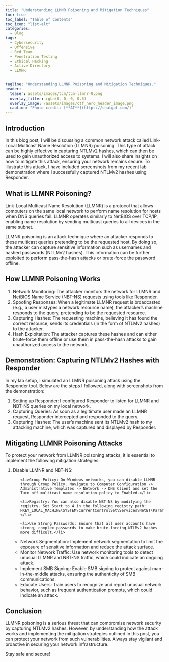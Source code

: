 ```yaml
---
title: "Understanding LLMNR Poisoning and Mitigation Techniques"
toc: true
toc_label: "Table of Contents"
toc_icon: "list-alt"
categories:
  - Blog
tags:
  - Cybersecurity
  - Offensive
  - Red Team
  - Penetration Testing
  - Ethical Hacking
  - Active Directory
  - LLMNR

 
tagline: "Understanding LLMNR Poisoning and Mitigation Techniques."
header:
  teaser: assets/images/tcm/tcm-llmnr-0.png
  overlay_filter: rgba(0, 0, 0, 0.5)
  overlay_image: /assets/images/ctf_hero_header_image.png
  caption: "Photo credit: [**AI**](https://chatgpt.com/)"
---
```



## Introduction
In this blog post, I will be discussing a common network attack called Link-Local Multicast Name Resolution (LLMNR) poisoning. This type of attack can be highly effective in capturing NTLMv2 hashes, which can then be used to gain unauthorized access to systems. I will also share insights on how to mitigate this attack, ensuring your network remains secure. To illustrate this attack, I have included screenshots from my recent lab demonstration where I successfully captured NTLMv2 hashes using Responder.

## What is LLMNR Poisoning?
Link-Local Multicast Name Resolution (LLMNR) is a protocol that allows computers on the same local network to perform name resolution for hosts when DNS queries fail. LLMNR operates similarly to NetBIOS over TCP/IP, enabling name resolution by sending multicast queries to all devices in the same subnet.

LLMNR poisoning is an attack technique where an attacker responds to these multicast queries pretending to be the requested host. By doing so, the attacker can capture sensitive information such as usernames and hashed passwords (NTLMv2 hashes). This information can be further exploited to perform pass-the-hash attacks or brute-force the password offline.

## How LLMNR Poisoning Works
<ol>
<li> Network Monitoring: The attacker monitors the network for LLMNR and NetBIOS Name Service (NBT-NS) requests using tools like Responder.</li>
<li>Spoofing Responses: When a legitimate LLMNR request is broadcasted (e.g., a user mistypes a network resource name), the attacker’s machine responds to the query, pretending to be the requested resource.</li>
<li>Capturing Hashes: The requesting machine, believing it has found the correct resource, sends its credentials (in the form of NTLMv2 hashes) to the attacker.</li>
<li>Hash Exploitation: The attacker captures these hashes and can either brute-force them offline or use them in pass-the-hash attacks to gain unauthorized access to the network.</li>
</ol>

## Demonstration: Capturing NTLMv2 Hashes with Responder
In my lab setup, I simulated an LLMNR poisoning attack using the Responder tool. Below are the steps I followed, along with screenshots from the demonstration:
<ol>
<li>Setting up Responder: I configured Responder to listen for LLMNR and NBT-NS queries on my local network.</li>

<li>Capturing Queries: As soon as a legitimate user made an LLMNR request, Responder intercepted and responded to the query.</li>

<li>Capturing Hashes: The user’s machine sent its NTLMv2 hash to my attacking machine, which was captured and displayed by Responder.</li>
</ol>


## Mitigating LLMNR Poisoning Attacks

To protect your network from LLMNR poisoning attacks, it is essential to implement the following mitigation strategies:
<ol>
<li>Disable LLMNR and NBT-NS:</li>
<ul>

    <li>Group Policy: On Windows networks, you can disable LLMNR through Group Policy. Navigate to Computer Configuration -> Administrative Templates -> Network -> DNS Client and set the Turn off multicast name resolution policy to Enabled.</li>

    <li>Registry: You can also disable NBT-NS by modifying the registry. Set Start to 4 in the following registry path: HKEY_LOCAL_MACHINE\SYSTEM\CurrentControlSet\Services\NetBT\Parameters\Interfaces.</li>

    <li>Use Strong Passwords: Ensure that all user accounts have strong, complex passwords to make brute-forcing NTLMv2 hashes more difficult.</li>

<li>Network Segmentation: Implement network segmentation to limit the exposure of sensitive information and reduce the attack surface.</li>

<li>Monitor Network Traffic: Use network monitoring tools to detect unusual LLMNR and NBT-NS traffic, which could indicate an ongoing attack.</li>

<li>Implement SMB Signing: Enable SMB signing to protect against man-in-the-middle attacks, ensuring the authenticity of SMB communications.</li>

<li>Educate Users: Train users to recognize and report unusual network behavior, such as frequent authentication prompts, which could indicate an attack.</li>
</ul>
</ol>

## Conclusion
LLMNR poisoning is a serious threat that can compromise network security by capturing NTLMv2 hashes. However, by understanding how the attack works and implementing the mitigation strategies outlined in this post, you can protect your network from such vulnerabilities. Always stay vigilant and proactive in securing your network infrastructure.

Stay safe and secure!